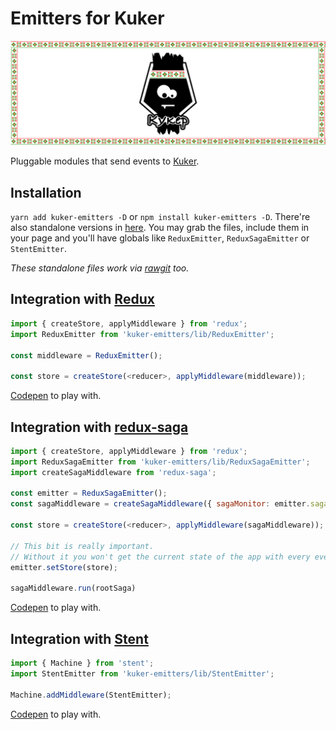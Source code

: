 # Emitters for Kuker

![kuker](./img/kuker_banner.jpg)

Pluggable modules that send events to [Kuker](https://github.com/krasimir/kuker). 

## Installation

`yarn add kuker-emitters -D` or `npm install kuker-emitters -D`. There're also standalone versions in [here](./standalone). You may grab the files, include them in your page and you'll have globals like `ReduxEmitter`, `ReduxSagaEmitter` or `StentEmitter`.

*These standalone files work via [rawgit](https://rawgit.com/krasimir/kuker-emitters/master/standalone/ReduxEmitter.js) too.*

## Integration with [Redux](https://redux.js.org/)

```js
import { createStore, applyMiddleware } from 'redux';
import ReduxEmitter from 'kuker-emitters/lib/ReduxEmitter';

const middleware = ReduxEmitter();

const store = createStore(<reducer>, applyMiddleware(middleware));
```

[Codepen](https://codepen.io/krasimir/pen/vpYrqw) to play with.

## Integration with [redux-saga](https://redux-saga.js.org/)

```js
import { createStore, applyMiddleware } from 'redux';
import ReduxSagaEmitter from 'kuker-emitters/lib/ReduxSagaEmitter';
import createSagaMiddleware from 'redux-saga';

const emitter = ReduxSagaEmitter();
const sagaMiddleware = createSagaMiddleware({ sagaMonitor: emitter.sagaMonitor });

const store = createStore(<reducer>, applyMiddleware(sagaMiddleware));

// This bit is really important.
// Without it you won't get the current state of the app with every event.
emitter.setStore(store);

sagaMiddleware.run(rootSaga)
```

[Codepen](https://codepen.io/krasimir/pen/vpYrqw) to play with.

## Integration with [Stent](https://github.com/krasimir/stent)

```js
import { Machine } from 'stent';
import StentEmitter from 'kuker-emitters/lib/StentEmitter';

Machine.addMiddleware(StentEmitter);
```

[Codepen](https://codepen.io/krasimir/pen/YEjYvR) to play with.